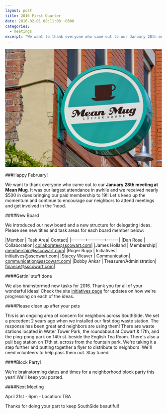 ```yaml
---
layout: post
title: 2016 First Quarter
date: 2016-02-01 08:11:00 -0500
categories:
  - meetings
excerpt: "We want to thank everyone who came out to our January 28th meeting at Mean Mug.  It was our largest attendance in a while. We introduced our new board and a new structure for delegating ideas."
---
```


![Mean Mug](/assets/img/blog/2016-02_mean_mug.jpg)

###Happy February!

We want to thank everyone who came out to our **January 28th meeting at Mean Mug**.  It was our largest attendance in awhile and we received nearly $500 in dues bringing our paid membership to 19!! Let's keep up the momentum and continue to encourage our neighbors to attend meetings and get involved in the 'hood.

####New Board

We introduced our new board and a new structure for delegating ideas.  Please see new titles and task areas for each board member below:

|Member | Task Area| Contact|
|-------+--------+------|
|Dan Rose | Collaboration| collaborate@sscowart.com|
|James Holland | Membership| membership@sscowart.com|
|Roger Rupp | Initiatives| initiatives@sscowart.com|
|Stacey Weaver | Communication| communication@sscowart.com|
|Bobby Ankar | Treasurer/Administration| finance@sscowart.com|


####Gettin' stuff done

We also brainstormed new tasks for 2016.  Thank you for all of your wonderful ideas!  Check the site [initiatives page](/initiatives/) for updates on how we're progressing on each of the ideas.

####Please clean up after your pets

This is an ongoing area of concern for neighbors across SouthSide.  We set a precedent 2 years ago when we installed our first dog waste station.  The response has been great and neighbors are using them!  There are waste stations located in Water Tower Park, the roundabout at Cowart & 17th, and the ping-pong park on 14th st. beside the English Tea Room.  There's also a pull bag station on 17th st. across from the fountain park.  We're taking it a step further and putting together a flyer to distribute to neighbors.  We'll need volunteers to help pass them out.  Stay tuned.

####Block Party!

We're brainstorming dates and times for a neighborhood block party this year!  We'll keep you posted.

####Next Meeting
 
April 21st - 6pm - Location: TBA

Thanks for doing your part to keep SouthSide beautiful!